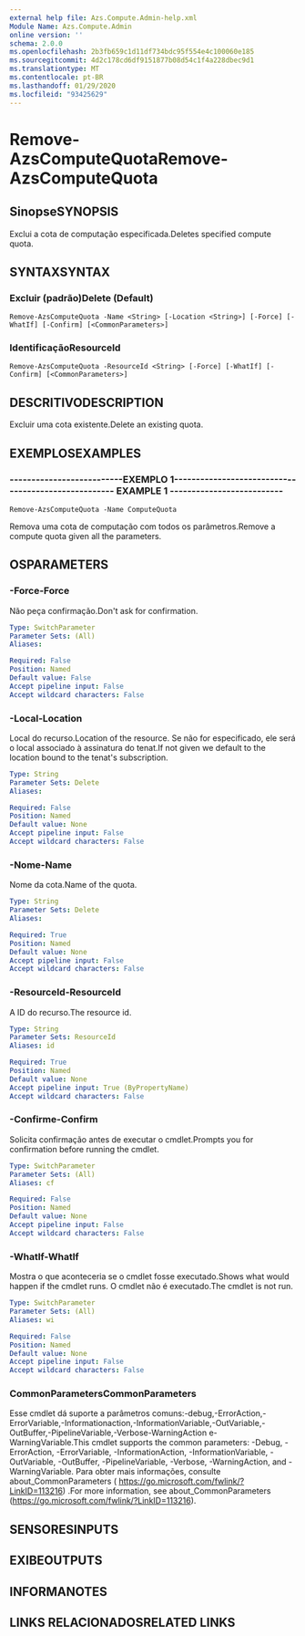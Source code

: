 ```yaml
---
external help file: Azs.Compute.Admin-help.xml
Module Name: Azs.Compute.Admin
online version: ''
schema: 2.0.0
ms.openlocfilehash: 2b3fb659c1d11df734bdc95f554e4c100060e185
ms.sourcegitcommit: 4d2c178cd6df9151877b08d54c1f4a228dbec9d1
ms.translationtype: MT
ms.contentlocale: pt-BR
ms.lasthandoff: 01/29/2020
ms.locfileid: "93425629"
---
```

# <span data-ttu-id="64dca-101">Remove-AzsComputeQuota</span><span class="sxs-lookup"><span data-stu-id="64dca-101">Remove-AzsComputeQuota</span></span>

## <span data-ttu-id="64dca-102">Sinopse</span><span class="sxs-lookup"><span data-stu-id="64dca-102">SYNOPSIS</span></span>
<span data-ttu-id="64dca-103">Exclui a cota de computação especificada.</span><span class="sxs-lookup"><span data-stu-id="64dca-103">Deletes specified compute quota.</span></span>

## <span data-ttu-id="64dca-104">SYNTAX</span><span class="sxs-lookup"><span data-stu-id="64dca-104">SYNTAX</span></span>

### <span data-ttu-id="64dca-105">Excluir (padrão)</span><span class="sxs-lookup"><span data-stu-id="64dca-105">Delete (Default)</span></span>
```
Remove-AzsComputeQuota -Name <String> [-Location <String>] [-Force] [-WhatIf] [-Confirm] [<CommonParameters>]
```

### <span data-ttu-id="64dca-106">Identificação</span><span class="sxs-lookup"><span data-stu-id="64dca-106">ResourceId</span></span>
```
Remove-AzsComputeQuota -ResourceId <String> [-Force] [-WhatIf] [-Confirm] [<CommonParameters>]
```

## <span data-ttu-id="64dca-107">DESCRITIVO</span><span class="sxs-lookup"><span data-stu-id="64dca-107">DESCRIPTION</span></span>
<span data-ttu-id="64dca-108">Excluir uma cota existente.</span><span class="sxs-lookup"><span data-stu-id="64dca-108">Delete an existing quota.</span></span>

## <span data-ttu-id="64dca-109">EXEMPLOS</span><span class="sxs-lookup"><span data-stu-id="64dca-109">EXAMPLES</span></span>

### <span data-ttu-id="64dca-110">--------------------------EXEMPLO 1--------------------------</span><span class="sxs-lookup"><span data-stu-id="64dca-110">-------------------------- EXAMPLE 1 --------------------------</span></span>
```
Remove-AzsComputeQuota -Name ComputeQuota
```

<span data-ttu-id="64dca-111">Remova uma cota de computação com todos os parâmetros.</span><span class="sxs-lookup"><span data-stu-id="64dca-111">Remove a compute quota given all the parameters.</span></span>

## <span data-ttu-id="64dca-112">OS</span><span class="sxs-lookup"><span data-stu-id="64dca-112">PARAMETERS</span></span>

### <span data-ttu-id="64dca-113">-Force</span><span class="sxs-lookup"><span data-stu-id="64dca-113">-Force</span></span>
<span data-ttu-id="64dca-114">Não peça confirmação.</span><span class="sxs-lookup"><span data-stu-id="64dca-114">Don't ask for confirmation.</span></span>

```yaml
Type: SwitchParameter
Parameter Sets: (All)
Aliases: 

Required: False
Position: Named
Default value: False
Accept pipeline input: False
Accept wildcard characters: False
```

### <span data-ttu-id="64dca-115">-Local</span><span class="sxs-lookup"><span data-stu-id="64dca-115">-Location</span></span>
<span data-ttu-id="64dca-116">Local do recurso.</span><span class="sxs-lookup"><span data-stu-id="64dca-116">Location of the resource.</span></span> <span data-ttu-id="64dca-117">Se não for especificado, ele será o local associado à assinatura do tenat.</span><span class="sxs-lookup"><span data-stu-id="64dca-117">If not given we default to the location bound to the tenat's subscription.</span></span>

```yaml
Type: String
Parameter Sets: Delete
Aliases: 

Required: False
Position: Named
Default value: None
Accept pipeline input: False
Accept wildcard characters: False
```

### <span data-ttu-id="64dca-118">-Nome</span><span class="sxs-lookup"><span data-stu-id="64dca-118">-Name</span></span>
<span data-ttu-id="64dca-119">Nome da cota.</span><span class="sxs-lookup"><span data-stu-id="64dca-119">Name of the quota.</span></span>

```yaml
Type: String
Parameter Sets: Delete
Aliases: 

Required: True
Position: Named
Default value: None
Accept pipeline input: False
Accept wildcard characters: False
```

### <span data-ttu-id="64dca-120">-ResourceId</span><span class="sxs-lookup"><span data-stu-id="64dca-120">-ResourceId</span></span>
<span data-ttu-id="64dca-121">A ID do recurso.</span><span class="sxs-lookup"><span data-stu-id="64dca-121">The resource id.</span></span>

```yaml
Type: String
Parameter Sets: ResourceId
Aliases: id

Required: True
Position: Named
Default value: None
Accept pipeline input: True (ByPropertyName)
Accept wildcard characters: False
```

### <span data-ttu-id="64dca-122">-Confirme</span><span class="sxs-lookup"><span data-stu-id="64dca-122">-Confirm</span></span>
<span data-ttu-id="64dca-123">Solicita confirmação antes de executar o cmdlet.</span><span class="sxs-lookup"><span data-stu-id="64dca-123">Prompts you for confirmation before running the cmdlet.</span></span>

```yaml
Type: SwitchParameter
Parameter Sets: (All)
Aliases: cf

Required: False
Position: Named
Default value: None
Accept pipeline input: False
Accept wildcard characters: False
```

### <span data-ttu-id="64dca-124">-WhatIf</span><span class="sxs-lookup"><span data-stu-id="64dca-124">-WhatIf</span></span>
<span data-ttu-id="64dca-125">Mostra o que aconteceria se o cmdlet fosse executado.</span><span class="sxs-lookup"><span data-stu-id="64dca-125">Shows what would happen if the cmdlet runs.</span></span>
<span data-ttu-id="64dca-126">O cmdlet não é executado.</span><span class="sxs-lookup"><span data-stu-id="64dca-126">The cmdlet is not run.</span></span>

```yaml
Type: SwitchParameter
Parameter Sets: (All)
Aliases: wi

Required: False
Position: Named
Default value: None
Accept pipeline input: False
Accept wildcard characters: False
```

### <span data-ttu-id="64dca-127">CommonParameters</span><span class="sxs-lookup"><span data-stu-id="64dca-127">CommonParameters</span></span>
<span data-ttu-id="64dca-128">Esse cmdlet dá suporte a parâmetros comuns:-debug,-ErrorAction,-ErrorVariable,-Informationaction,-InformationVariable,-OutVariable,-OutBuffer,-PipelineVariable,-Verbose-WarningAction e-WarningVariable.</span><span class="sxs-lookup"><span data-stu-id="64dca-128">This cmdlet supports the common parameters: -Debug, -ErrorAction, -ErrorVariable, -InformationAction, -InformationVariable, -OutVariable, -OutBuffer, -PipelineVariable, -Verbose, -WarningAction, and -WarningVariable.</span></span> <span data-ttu-id="64dca-129">Para obter mais informações, consulte about_CommonParameters ( https://go.microsoft.com/fwlink/?LinkID=113216) .</span><span class="sxs-lookup"><span data-stu-id="64dca-129">For more information, see about_CommonParameters (https://go.microsoft.com/fwlink/?LinkID=113216).</span></span>

## <span data-ttu-id="64dca-130">SENSORES</span><span class="sxs-lookup"><span data-stu-id="64dca-130">INPUTS</span></span>

## <span data-ttu-id="64dca-131">EXIBE</span><span class="sxs-lookup"><span data-stu-id="64dca-131">OUTPUTS</span></span>

## <span data-ttu-id="64dca-132">INFORMA</span><span class="sxs-lookup"><span data-stu-id="64dca-132">NOTES</span></span>

## <span data-ttu-id="64dca-133">LINKS RELACIONADOS</span><span class="sxs-lookup"><span data-stu-id="64dca-133">RELATED LINKS</span></span>

